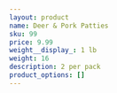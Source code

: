 ```yaml
---
layout: product
name: Deer & Pork Patties
sku: 99
price: 9.99
weight__display_: 1 lb
weight: 16
description: 2﻿ per pack
product_options: []
---
```

